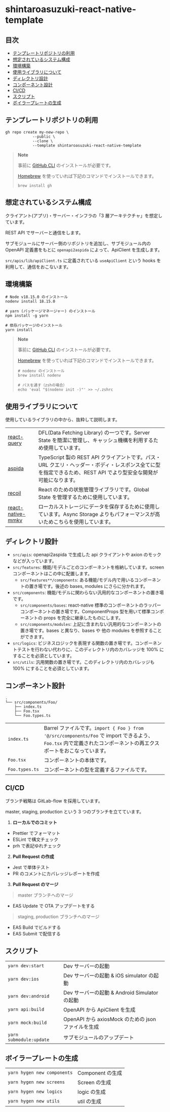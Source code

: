 # shintaroasuzuki-react-native-template

## 目次

-   [テンプレートリポジトリの利用](#use-template-repository)
-   [想定されているシステム構成](#expected-system-configuration)
-   [環境構築](#environment-setup)
-   [使用ライブラリについて](#used-libraries)
-   [ディレクトリ設計](#directory-design)
-   [コンポーネント設計](#component-design)
-   [CI/CD](#cicd)
-   [スクリプト](#script)
-   [ボイラープレートの生成](#generate-boilerplate)

<h2 id="use-template-repository">テンプレートリポジトリの利用</h2>

```shell
gh repo create my-new-repo \
            --public \
            --clone \
            --template shintaroasuzuki-react-native-template
```

> **Note**
>
> 事前に [GitHub CLI](https://docs.github.com/ja/github-cli/github-cli) のインストールが必要です。
>
> [Homebrew](https://brew.sh) を使っていれば下記のコマンドでインストールできます。
>
> ```shell
> brew install gh
> ```

<h2 id="expected-system-configuration">想定されているシステム構成</h2>

クライアント(アプリ)・サーバー・インフラの「3 層アーキテクチャ」を想定しています。

REST API でサーバーと通信をします。

サブモジュールにサーバー側のリポジトリを追加し、サブモジュール内の OpenAPI 定義書をもとに `openapi2aspida` によって、ApiClient を生成します。

`src/apis/lib/apiClient.ts` に定義されている `useApiClient` という hooks を利用して、通信をおこないます。

<h2 id="environment-setup">環境構築</h2>

```shell
# Node v18.15.0 のインストール
nodenv install 18.15.0

# yarn (パッケージマネージャー) のインストール
npm install -g yarn

# 依存パッケージのインストール
yarn install
```

> **Note**
>
> 事前に [GitHub CLI](https://docs.github.com/ja/github-cli/github-cli) のインストールが必要です。
>
> [Homebrew](https://brew.sh) を使っていれば下記のコマンドでインストールできます。
>
> ```shell
> # nodenv のインストール
> brew install nodenv
>
> # パスを通す（zshの場合）
> echo 'eval "$(nodenv init -)"' >> ~/.zshrc
> ```

<h2 id="used-libraries">使用ライブラリについて</h2>

使用しているライブラリの中から、抜粋して説明します。

|                                                                                     |                                                                                                                                                                  |
| ----------------------------------------------------------------------------------- | ---------------------------------------------------------------------------------------------------------------------------------------------------------------- |
| [react-query](https://tanstack.com/query/v4/docs/react/overview)                    | DFL(Data Fetching Library) の一つです。Server State を簡潔に管理し、キャッシュ機構を利用するため使用しています。                                                 |
| [aspida](https://github.com/aspida/aspida/tree/main/packages/aspida/docs/ja#readme) | TypeScript 製の REST API クライアントです。パス・URL クエリ・ヘッダー・ボディ・レスポンス全てに型を指定できるため、REST API でより型安全な開発が可能になります。 |
| [recoil](https://recoiljs.org)                                                      | React のための状態管理ライブラリです。Global State を管理するために使用しています。                                                                              |
| [react-native-mmkv](https://github.com/mrousavy/react-native-mmkv)                  | ローカルストレージにデータを保存するために使用しています。Async Storage よりもパフォーマンスが高いためこちらを使用しています。                                   |

<h2 id="directory-design">ディレクトリ設計</h2>

-   `src/apis`: openapi2aspida で生成した api クライアントや axion のモックなどが入っています。
-   `src/features`: 機能/モデルごとのコンポーネントを格納しています。screen コンポーネントはこの中に配置します。
    -   `src/features**/components`: ある機能/モデル内で用いるコンポーネントの置き場です。後述の bases, modules にさらに分かれます。
-   `src/components`: 機能/モデルに関わらない汎用的なコンポーネントの置き場です。
    -   `src/components/bases`: react-native 標準のコンポーネントのラッパーコンポーネントの置き場です。ComponentProps 型を用いて標準コンポーネントの props を完全に継承したものにします。
    -   `src/components/modules`: 上記に含まれない汎用的なコンポーネントの置き場です。bases と異なり、bases や 他の modules を参照することができます。
-   `src/logics`: ビジネスロジックを表現する関数の置き場です。コンポーネントテストを行わない代わりに、このディレクトリ内のカバレッジを 100% にすることを必須としています。
-   `src/utils`: 汎用関数の置き場です。このディレクトリ内のカバレッジも 100% にすることを必須としています。

<h2 id="component-design">コンポーネント設計</h2>

```
.
└── src/components/Foo/
    ├── index.ts
    ├── Foo.tsx
    └── Foo.types.ts
```

|                |                                                                                                                                                                   |
| -------------- | ----------------------------------------------------------------------------------------------------------------------------------------------------------------- |
| `index.ts`     | Barrel ファイルです。`import { Foo } from '@/src/components/Foo` で import できるよう、`Foo.tsx` 内で定義されたコンポーネントの再エクスポートをおこなっています。 |
| `Foo.tsx`      | コンポーネントの本体です。                                                                                                                                        |
| `Foo.types.ts` | コンポーネントの型を定義するファイルです。                                                                                                                        |

<h2 id="cicd">CI/CD</h2>

ブランチ戦略は GitLab-flow を採用しています。

master, staging, production という 3 つのブランチを立てています。

1. **ローカルでのコミット**

-   Prettier でフォーマット
-   ESLint で構文チェック
-   prh で表記ゆれチェック

2. **Pull Request の作成**

-   Jest で単体テスト
-   PR のコメントにカバレッジレポートを作成

3. **Pull Request のマージ**

> master ブランチへのマージ

-   EAS Update で OTA アップデートをする

> staging, production ブランチへのマージ

-   EAS Build でビルドする
-   EAS Submit で配信する

<h2 id="script">スクリプト</h2>

|                         |                                                     |
| ----------------------- | --------------------------------------------------- |
| `yarn dev:start`        | Dev サーバーの起動                                  |
| `yarn dev:ios`          | Dev サーバーの起動 & iOS simulator の起動           |
| `yarn dev:android`      | Dev サーバーの起動 & Android Simulator の起動       |
| `yarn api:build`        | OpenAPI から ApiClient を生成                       |
| `yarn mock:build`       | OpenAPI から axiosMock のための json ファイルを生成 |
| `yarn submodule:update` | サブモジュールのアップデート                        |

<h2 id="generate-boilerplate">ボイラープレートの生成</h2>

|                             |                  |
| --------------------------- | ---------------- |
| `yarn hygen new components` | Component の生成 |
| `yarn hygen new screens`    | Screen の生成    |
| `yarn hygen new logics`     | logic の生成     |
| `yarn hygen new utils`      | util の生成      |
